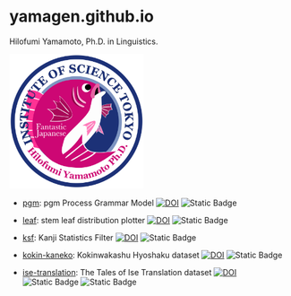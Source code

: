 # yamagen.github.io

Hilofumi Yamamoto, Ph.D. in Linguistics.

<img src="img/githubicon01.svg" alt="yamagen" width="240" />

- [pgm](https://github.com/yamagen/pgm/): pgm Process Grammar Model
  [![DOI](https://zenodo.org/badge/939124607.svg)](https://doi.org/10.5281/zenodo.15003729)
  ![Static Badge](https://img.shields.io/badge/github-repository-blue?logo=github)

- [leaf](https://github.com/yamagen/slp/): stem leaf distribution plotter
  [![DOI](https://zenodo.org/badge/883773387.svg)](https://doi.org/10.5281/zenodo.14061335)
  ![Static Badge](https://img.shields.io/badge/github-repository-blue?logo=github)

- [ksf](https://github.com/yamagen/ksf/): Kanji Statistics Filter
  [![DOI](https://zenodo.org/badge/163961186.svg)](https://zenodo.org/badge/latestdoi/163961186)
  ![Static Badge](https://img.shields.io/badge/github-repository-blue?logo=github)

- [kokin-kaneko](https://github.com/yamagen/kokin-kaneko/): Kokinwakashu Hyoshaku dataset
  [![DOI](https://zenodo.org/badge/868652787.svg)](https://zenodo.org/badge/latestdoi/868652787)
  ![Static Badge](https://img.shields.io/badge/github-repository-blue?logo=github)

- [ise-translation](https://github.com/yamagen/ise-translation/): The Tales of Ise Translation dataset
  [![DOI](https://zenodo.org/badge/878207767.svg)](https://doi.org/10.5281/zenodo.13994482)
  ![Static Badge](https://img.shields.io/badge/json-passing-brightgreen)
  ![Static Badge](https://img.shields.io/badge/github-repository-blue?logo=github)
